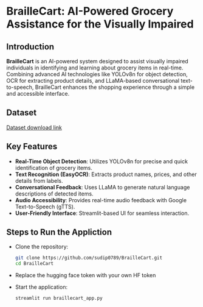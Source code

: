 # BrailleCart: AI-Powered Grocery Assistance for the Visually Impaired

## Introduction

**BrailleCart** is an AI-powered system designed to assist visually impaired individuals in identifying and learning about grocery items in real-time. Combining advanced AI technologies like YOLOv8n for object detection, OCR for extracting product details, and LLaMA-based conversational text-to-speech, BrailleCart enhances the shopping experience through a simple and accessible interface.


## Dataset
[Dataset download link](https://universe.roboflow.com/new-workspace-wfzw3/grocery-dataset-q9fj2/dataset/5)

## Key Features
- **Real-Time Object Detection**: Utilizes YOLOv8n for precise and quick identification of grocery items.
- **Text Recognition (EasyOCR)**: Extracts product names, prices, and other details from labels.
- **Conversational Feedback**: Uses LLaMA to generate natural language descriptions of detected items.
- **Audio Accessibility**: Provides real-time audio feedback with Google Text-to-Speech (gTTS).
- **User-Friendly Interface**: Streamlit-based UI for seamless interaction.


## Steps to Run the Appliction

- Clone the repository:
   ```bash
   git clone https://github.com/sudip0789/BrailleCart.git
   cd BrailleCart

- Replace the hugging face token with your own HF token

- Start the application:
    ```bash
    streamlit run braillecart_app.py

